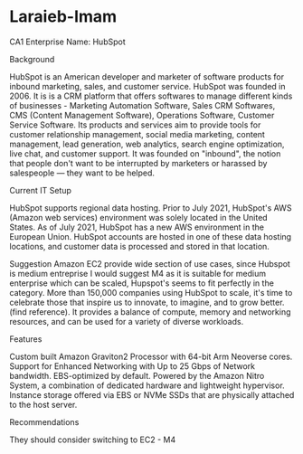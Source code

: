 # Laraieb-Imam
CA1
Enterprise Name: HubSpot

Background


HubSpot is an American developer and marketer of software products for inbound marketing, sales, and customer service. HubSpot was founded in 2006. It is is a CRM platform that offers softwares to manage different kinds of businesses - Marketing Automation Software, Sales CRM Softwares, CMS (Content Management Software), Operations Software, Customer Service Software. Its products and services aim to provide tools for customer relationship management, social media marketing, content management, lead generation, web analytics, search engine optimization, live chat, and customer support.
It was founded on "inbound", the notion that people don't want to be interrupted by marketers or harassed by salespeople — they want to be helped.

Current IT Setup

HubSpot supports regional data hosting. Prior to July 2021, HubSpot's AWS (Amazon web services) environment was solely located in the United States. As of July 2021, HubSpot has a new AWS environment in the European Union. HubSpot accounts are hosted in one of these data hosting locations, and customer data is processed and stored in that location.


Suggestion Amazon EC2 provide wide section of use cases,  since Hubspot is medium entreprise I would suggest M4 as it is suitable for medium enterprise which can be scaled, Hupspot's seems to fit perfectly in the category. More than 150,000 companies using HubSpot to scale, it's time to celebrate those that inspire us to innovate, to imagine, and to grow better. (find reference).
It provides a balance of compute, memory and networking resources, and can be used for a variety of diverse workloads.

Features

Custom built Amazon Graviton2 Processor with 64-bit Arm Neoverse cores.
Support for Enhanced Networking with Up to 25 Gbps of Network bandwidth.
EBS-optimized by default.
Powered by the Amazon Nitro System, a combination of dedicated hardware and lightweight hypervisor.
Instance storage offered via EBS or NVMe SSDs that are physically attached to the host server.

Recommendations

They should consider switching to EC2 - M4 
